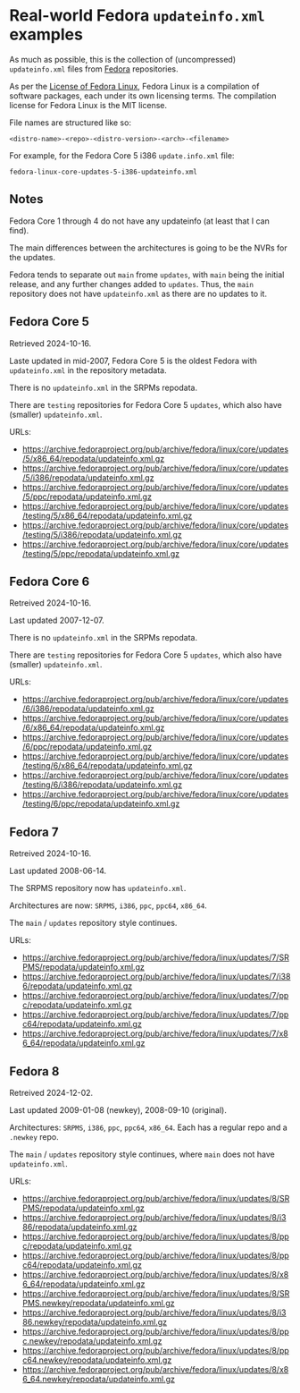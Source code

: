 Real-world Fedora `updateinfo.xml` examples
===========================================

As much as possible, this is the collection of (uncompressed) `updateinfo.xml`
files from [Fedora](https://fedoraproject.org/) repositories.

As per the [License of Fedora Linux](https://docs.fedoraproject.org/en-US/legal/fedora-linux-license/),
Fedora Linux is a compilation of software packages, each under its own licensing terms.
The compilation license for Fedora Linux is the MIT license.

File names are structured like so:

```
<distro-name>-<repo>-<distro-version>-<arch>-<filename>
```

For example, for the Fedora Core 5 i386 `update.info.xml` file:

```
fedora-linux-core-updates-5-i386-updateinfo.xml
```

Notes
-----

Fedora Core 1 through 4 do not have any updateinfo (at least that I can find).

The main differences between the architectures is going to be the NVRs for the
updates.

Fedora tends to separate out `main` frome `updates`, with `main` being the initial
release, and any further changes added to `updates`. Thus, the `main` repository
does not have `updateinfo.xml` as there are no updates to it.

Fedora Core 5
-------------

Retrieved 2024-10-16.

Laste updated in mid-2007, Fedora Core 5 is the oldest Fedora with `updateinfo.xml`
in the repository metadata.

There is no `updateinfo.xml` in the SRPMs repodata.

There are `testing` repositories for Fedora Core 5 `updates`, which also have (smaller) `updateinfo.xml`.

URLs:

 - https://archive.fedoraproject.org/pub/archive/fedora/linux/core/updates/5/x86_64/repodata/updateinfo.xml.gz
 - https://archive.fedoraproject.org/pub/archive/fedora/linux/core/updates/5/i386/repodata/updateinfo.xml.gz
 - https://archive.fedoraproject.org/pub/archive/fedora/linux/core/updates/5/ppc/repodata/updateinfo.xml.gz
 - https://archive.fedoraproject.org/pub/archive/fedora/linux/core/updates/testing/5/x86_64/repodata/updateinfo.xml.gz
 - https://archive.fedoraproject.org/pub/archive/fedora/linux/core/updates/testing/5/i386/repodata/updateinfo.xml.gz
 - https://archive.fedoraproject.org/pub/archive/fedora/linux/core/updates/testing/5/ppc/repodata/updateinfo.xml.gz

Fedora Core 6
-------------

Retreived 2024-10-16.

Last updated 2007-12-07.

There is no `updateinfo.xml` in the SRPMs repodata.

There are `testing` repositories for Fedora Core 5 `updates`, which also have (smaller) `updateinfo.xml`.

URLs:

 - https://archive.fedoraproject.org/pub/archive/fedora/linux/core/updates/6/i386/repodata/updateinfo.xml.gz
 - https://archive.fedoraproject.org/pub/archive/fedora/linux/core/updates/6/x86_64/repodata/updateinfo.xml.gz
 - https://archive.fedoraproject.org/pub/archive/fedora/linux/core/updates/6/ppc/repodata/updateinfo.xml.gz
 - https://archive.fedoraproject.org/pub/archive/fedora/linux/core/updates/testing/6/x86_64/repodata/updateinfo.xml.gz
 - https://archive.fedoraproject.org/pub/archive/fedora/linux/core/updates/testing/6/i386/repodata/updateinfo.xml.gz
 - https://archive.fedoraproject.org/pub/archive/fedora/linux/core/updates/testing/6/ppc/repodata/updateinfo.xml.gz

Fedora 7
--------

Retreived 2024-10-16.

Last updated 2008-06-14.

The SRPMS repository now has `updateinfo.xml`.

Architectures are now: `SRPMS`, `i386`, `ppc`, `ppc64`, `x86_64`.

The `main` / `updates` repository style continues.

URLs:
 - https://archive.fedoraproject.org/pub/archive/fedora/linux/updates/7/SRPMS/repodata/updateinfo.xml.gz
 - https://archive.fedoraproject.org/pub/archive/fedora/linux/updates/7/i386/repodata/updateinfo.xml.gz
 - https://archive.fedoraproject.org/pub/archive/fedora/linux/updates/7/ppc/repodata/updateinfo.xml.gz
 - https://archive.fedoraproject.org/pub/archive/fedora/linux/updates/7/ppc64/repodata/updateinfo.xml.gz
 - https://archive.fedoraproject.org/pub/archive/fedora/linux/updates/7/x86_64/repodata/updateinfo.xml.gz

Fedora 8
--------

Retreived 2024-12-02.

Last updated 2009-01-08 (newkey), 2008-09-10 (original).

Architectures: `SRPMS`, `i386`, `ppc`, `ppc64`, `x86_64`. Each has a regular repo and a `.newkey` repo.

The `main` / `updates` repository style continues, where `main` does not have `updateinfo.xml`.

URLs:
 - https://archive.fedoraproject.org/pub/archive/fedora/linux/updates/8/SRPMS/repodata/updateinfo.xml.gz
 - https://archive.fedoraproject.org/pub/archive/fedora/linux/updates/8/i386/repodata/updateinfo.xml.gz
 - https://archive.fedoraproject.org/pub/archive/fedora/linux/updates/8/ppc/repodata/updateinfo.xml.gz
 - https://archive.fedoraproject.org/pub/archive/fedora/linux/updates/8/ppc64/repodata/updateinfo.xml.gz
 - https://archive.fedoraproject.org/pub/archive/fedora/linux/updates/8/x86_64/repodata/updateinfo.xml.gz
 - https://archive.fedoraproject.org/pub/archive/fedora/linux/updates/8/SRPMS.newkey/repodata/updateinfo.xml.gz
 - https://archive.fedoraproject.org/pub/archive/fedora/linux/updates/8/i386.newkey/repodata/updateinfo.xml.gz
 - https://archive.fedoraproject.org/pub/archive/fedora/linux/updates/8/ppc.newkey/repodata/updateinfo.xml.gz
 - https://archive.fedoraproject.org/pub/archive/fedora/linux/updates/8/ppc64.newkey/repodata/updateinfo.xml.gz
 - https://archive.fedoraproject.org/pub/archive/fedora/linux/updates/8/x86_64.newkey/repodata/updateinfo.xml.gz
